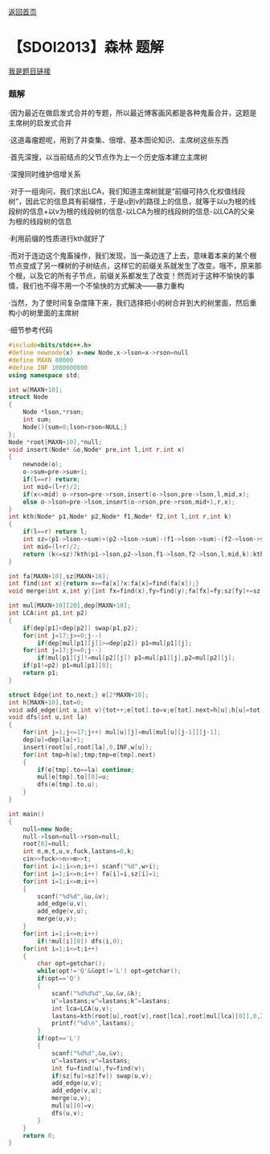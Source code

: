 [返回首页](https://EbolaEmperor.github.io)
# 【SDOI2013】森林 题解

[我是题目链接](https://www.luogu.org/problemnew/show/P3302)

### 题解

·因为最近在做启发式合并的专题，所以最近博客画风都是各种鬼畜合并，这题是主席树的启发式合并

·这道毒瘤题呢，用到了并查集、倍增、基本图论知识、主席树这些东西

·首先深搜，以当前结点的父节点作为上一个历史版本建立主席树

·深搜同时维护倍增关系

·对于一组询问，我们求出LCA，我们知道主席树就是“前缀可持久化权值线段树”，因此它的信息具有前缀性，于是u到v的路径上的信息，就等于以u为根的线段树的信息+以v为根的线段树的信息-以LCA为根的线段树的信息-以LCA的父亲为根的线段树的信息

·利用前缀的性质进行kth就好了

·而对于连边这个鬼畜操作，我们发现，当一条边连了上去，意味着本来的某个根节点变成了另一棵树的子树结点，这样它的前缀关系就发生了改变。哦不，原来那个根，以及它的所有子节点，前缀关系都发生了改变！然而对于这种不愉快的事情，我们也不得不用一个不愉快的方式解决——暴力重构

·当然，为了使时间复杂度降下来，我们选择把小的树合并到大的树里面，然后重构小的树里面的主席树

·细节参考代码

```cpp
#include<bits/stdc++.h>
#define newnode(x) x=new Node,x->lson=x->rson=null
#define MAXN 80000
#define INF 1000000000
using namespace std;

int w[MAXN+10];
struct Node
{
	Node *lson,*rson;
	int sum;
	Node(){sum=0;lson=rson=NULL;}
};
Node *root[MAXN+10],*null;
void insert(Node* &o,Node* pre,int l,int r,int x)
{
	newnode(o);
	o->sum=pre->sum+1;
	if(l==r) return;
	int mid=(l+r)/2;
	if(x<=mid) o->rson=pre->rson,insert(o->lson,pre->lson,l,mid,x);
	else o->lson=pre->lson,insert(o->rson,pre->rson,mid+1,r,x);
}
int kth(Node* p1,Node* p2,Node* f1,Node* f2,int l,int r,int k)
{
	if(l==r) return l;
	int sz=(p1->lson->sum)+(p2->lson->sum)-(f1->lson->sum)-(f2->lson->sum);
	int mid=(l+r)/2;
	return (k<=sz)?kth(p1->lson,p2->lson,f1->lson,f2->lson,l,mid,k):kth(p1->rson,p2->rson,f1->rson,f2->rson,mid+1,r,k-sz);
}

int fa[MAXN+10],sz[MAXN+10];
int find(int x){return x==fa[x]?x:fa[x]=find(fa[x]);}
void merge(int x,int y){int fx=find(x),fy=find(y);fa[fx]=fy;sz[fy]+=sz[fx];}

int mul[MAXN+10][20],dep[MAXN+10];
int LCA(int p1,int p2)
{
	if(dep[p1]<dep[p2]) swap(p1,p2);
	for(int j=17;j>=0;j--)
		if(dep[mul[p1][j]]>=dep[p2]) p1=mul[p1][j];
	for(int j=17;j>=0;j--)
		if(mul[p1][j]!=mul[p2][j]) p1=mul[p1][j],p2=mul[p2][j];
	if(p1!=p2) p1=mul[p1][0];
	return p1;
}

struct Edge{int to,next;} e[2*MAXN+10];
int h[MAXN+10],tot=0;
void add_edge(int u,int v){tot++;e[tot].to=v;e[tot].next=h[u];h[u]=tot;}
void dfs(int u,int la)
{
	for(int j=1;j<=17;j++) mul[u][j]=mul[mul[u][j-1]][j-1];
	dep[u]=dep[la]+1;
	insert(root[u],root[la],0,INF,w[u]);
	for(int tmp=h[u];tmp;tmp=e[tmp].next)
	{
		if(e[tmp].to==la) continue;
		mul[e[tmp].to][0]=u;
		dfs(e[tmp].to,u);
	}
}

int main()
{
	null=new Node;
	null->lson=null->rson=null;
	root[0]=null;
	int n,m,t,u,v,fuck,lastans=0,k;
	cin>>fuck>>n>>m>>t;
	for(int i=1;i<=n;i++) scanf("%d",w+i);
	for(int i=1;i<=n;i++) fa[i]=i,sz[i]=1;
	for(int i=1;i<=m;i++)
	{
		scanf("%d%d",&u,&v);
		add_edge(u,v);
		add_edge(v,u);
		merge(u,v);
	}
	for(int i=1;i<=n;i++)
		if(!mul[i][0]) dfs(i,0);
	for(int i=1;i<=t;i++)
	{
		char opt=getchar();
		while(opt!='Q'&&opt!='L') opt=getchar();
		if(opt=='Q')
		{
			scanf("%d%d%d",&u,&v,&k);
			u^=lastans;v^=lastans;k^=lastans;
			int lca=LCA(u,v);
			lastans=kth(root[u],root[v],root[lca],root[mul[lca][0]],0,INF,k);
			printf("%d\n",lastans);
		}
		if(opt=='L')
		{
			scanf("%d%d",&u,&v);
			u^=lastans;v^=lastans;
			int fu=find(u),fv=find(v);
			if(sz[fu]>sz[fv]) swap(u,v);
			add_edge(u,v);
			add_edge(v,u);
			merge(u,v);
			mul[u][0]=v;
			dfs(u,v);
		}
	}
	return 0;
}
```